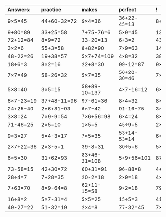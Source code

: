 | Answers: | practice | makes | perfect | ! |
| :--- | :--- | :--- | :--- | :--- |
| 9×5=45 | 44+60-32=72 | 9×4=36 | 36+22-45=13 | 8÷4=2 | 
| 9+80=89 | 33+25=58 | 7+75-76=6 | 5×9=45 | 13+12-25=0 | 
| 72+12=84 | 8×9=72 | 33-20=13 | 6÷3=2 | 43+68+1=112 | 
| 3×2=6 | 55+3=58 | 8+82=90 | 7×9=63 | 14÷2=7 | 
| 48-22=26 | 19+38=57 | 5×7+74=109 | 4×8=32 | 38+33-50=21 | 
| 18÷6=3 | 8×2=16 | 22+8=30 | 99-12=87 | 9×9=81 | 
| 7×7=49 | 58-26=32 | 5×7=35 | 56+20-30=46 | 7×3=21 | 
| 5×8=40 | 3×5=15 | 58+89-10=137 | 4×7-16=12 | 6×6=36 | 
| 6×7-23=19 | 37+48+11=96 | 97-61=36 | 8×4=32 | 8×3=24 | 
| 24+25=49 | 2×6+81=93 | 6×7=42 | 91-16=75 | 3×6=18 | 
| 3×8=24 | 7×9-9=54 | 7×6+56=98 | 6×4=24 | 8×8+44=108 | 
| 71-46=25 | 2×5=10 | 1×5=5 | 45÷9=5 | 2×7=14 | 
| 9×3=27 | 5×4-3=17 | 7×5=35 | 53+14-53=14 | 6×4-5=19 | 
| 2×7+22=36 | 2×3-5=1 | 39-8=31 | 30÷5=6 | 5×4-17=3 | 
| 6×5=30 | 31+62=93 | 83+46-21=108 | 5×9+56=101 | 87+10-38=59 | 
| 73-58=15 | 42+30=72 | 60+31=91 | 96-88=8 | 4+7=11 | 
| 28÷4=7 | 7+28=35 | 20-2=18 | 2×9=18 | 4×7+48=76 | 
| 7+63=70 | 8×9-64=8 | 62+11-15=58 | 9×2=18 | 79-37=42 | 
| 16÷8=2 | 5×7-31=4 | 5×5=25 | 15÷5=3 | 41+1=42 | 
| 49-27=22 | 51-32=19 | 2×4=8 | 77-32=45 | 7×4=28 | 
